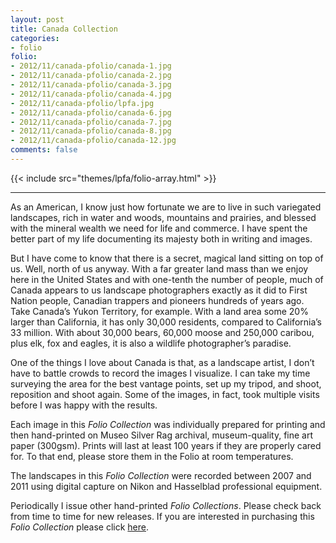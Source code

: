 ```yaml
---
layout: post
title: Canada Collection
categories:
- folio
folio:
- 2012/11/canada-pfolio/canada-1.jpg
- 2012/11/canada-pfolio/canada-2.jpg
- 2012/11/canada-pfolio/canada-3.jpg
- 2012/11/canada-pfolio/canada-4.jpg
- 2012/11/canada-pfolio/lpfa.jpg
- 2012/11/canada-pfolio/canada-6.jpg
- 2012/11/canada-pfolio/canada-7.jpg
- 2012/11/canada-pfolio/canada-8.jpg
- 2012/11/canada-pfolio/canada-12.jpg
comments: false
---
```

{{< include src="themes/lpfa/folio-array.html" >}}

---

As an American, I know just how fortunate we are to live in such variegated landscapes, rich in water and woods, mountains and prairies, and blessed with the mineral wealth we need for life and commerce. I have spent the better part of my life documenting its majesty both in writing and images.

But I have come to know that there is a secret, magical land sitting on top of us. Well, north of us anyway. With a far greater land mass than we enjoy here in the United States and with one-tenth the number of people, much of Canada appears to us landscape photographers exactly as it did to First Nation people, Canadian trappers and pioneers hundreds of years ago. Take Canada’s Yukon Territory, for example. With a land area some 20% larger than California, it has only 30,000 residents, compared to California’s 33 million. With about 30,000 bears, 60,000 moose and 250,000 caribou, plus elk, fox and eagles, it is also a wildlife photographer’s paradise. 

One of the things I love about Canada is that, as a landscape artist, I don’t have to battle crowds to record the images I visualize. I can take my time surveying the area for the best vantage points, set up my tripod, and shoot, reposition and shoot again. Some of the images, in fact, took multiple visits before I was happy with the results.

Each image in this *Folio Collection* was individually prepared for printing and then hand-printed on Museo Silver Rag archival, museum-quality, fine art paper (300gsm). Prints will last at least 100 years if they are properly cared for. To that end, please store them in the Folio at room temperatures. 

The landscapes in this *Folio Collection* were recorded between 2007 and 2011 using digital capture on Nikon and Hasselblad professional equipment. 

Periodically I issue other hand-printed *Folio Collections*. Please check back from time to time for new releases. If you are interested in purchasing this *Folio Collection* please click [here](http://shop.lesterpickerphoto.com/page/201).
